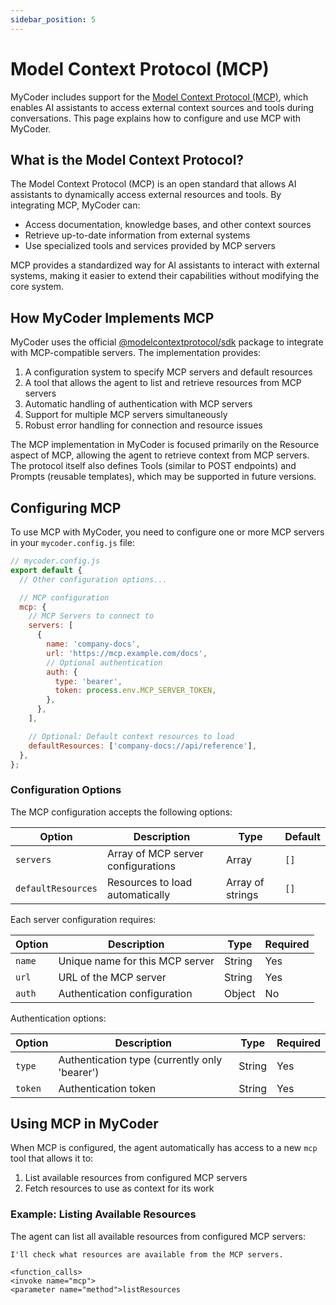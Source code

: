 ```yaml
---
sidebar_position: 5
---
```


# Model Context Protocol (MCP)

MyCoder includes support for the [Model Context Protocol (MCP)](https://modelcontextprotocol.io/introduction), which enables AI assistants to access external context sources and tools during conversations. This page explains how to configure and use MCP with MyCoder.

## What is the Model Context Protocol?

The Model Context Protocol (MCP) is an open standard that allows AI assistants to dynamically access external resources and tools. By integrating MCP, MyCoder can:

- Access documentation, knowledge bases, and other context sources
- Retrieve up-to-date information from external systems
- Use specialized tools and services provided by MCP servers

MCP provides a standardized way for AI assistants to interact with external systems, making it easier to extend their capabilities without modifying the core system.

## How MyCoder Implements MCP

MyCoder uses the official [@modelcontextprotocol/sdk](https://www.npmjs.com/package/@modelcontextprotocol/sdk) package to integrate with MCP-compatible servers. The implementation provides:

1. A configuration system to specify MCP servers and default resources
2. A tool that allows the agent to list and retrieve resources from MCP servers
3. Automatic handling of authentication with MCP servers
4. Support for multiple MCP servers simultaneously
5. Robust error handling for connection and resource issues

The MCP implementation in MyCoder is focused primarily on the Resource aspect of MCP, allowing the agent to retrieve context from MCP servers. The protocol itself also defines Tools (similar to POST endpoints) and Prompts (reusable templates), which may be supported in future versions.

## Configuring MCP

To use MCP with MyCoder, you need to configure one or more MCP servers in your `mycoder.config.js` file:

```javascript
// mycoder.config.js
export default {
  // Other configuration options...

  // MCP configuration
  mcp: {
    // MCP Servers to connect to
    servers: [
      {
        name: 'company-docs',
        url: 'https://mcp.example.com/docs',
        // Optional authentication
        auth: {
          type: 'bearer',
          token: process.env.MCP_SERVER_TOKEN,
        },
      },
    ],

    // Optional: Default context resources to load
    defaultResources: ['company-docs://api/reference'],
  },
};
```

### Configuration Options

The MCP configuration accepts the following options:

| Option | Description | Type | Default |
|--------|-------------|------|---------|
| `servers` | Array of MCP server configurations | Array | `[]` |
| `defaultResources` | Resources to load automatically | Array of strings | `[]` |

Each server configuration requires:

| Option | Description | Type | Required |
|--------|-------------|------|----------|
| `name` | Unique name for this MCP server | String | Yes |
| `url` | URL of the MCP server | String | Yes |
| `auth` | Authentication configuration | Object | No |

Authentication options:

| Option | Description | Type | Required |
|--------|-------------|------|----------|
| `type` | Authentication type (currently only 'bearer') | String | Yes |
| `token` | Authentication token | String | Yes |

## Using MCP in MyCoder

When MCP is configured, the agent automatically has access to a new `mcp` tool that allows it to:

1. List available resources from configured MCP servers
2. Fetch resources to use as context for its work

### Example: Listing Available Resources

The agent can list all available resources from configured MCP servers:

```
I'll check what resources are available from the MCP servers.

<function_calls>
<invoke name="mcp">
<parameter name="method">listResources